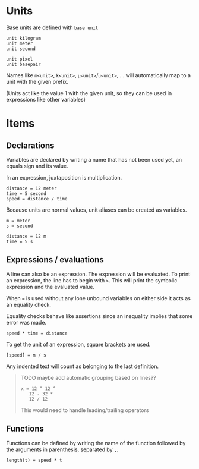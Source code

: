 # Units

Base units are defined with `base unit`

```
unit kilogram
unit meter
unit second

unit pixel
unit basepair
```

Names like `m<unit>`, `k<unit>`, `μ<unit>`/`u<unit>`, ... will
automatically map to a unit with the given prefix.

(Units act like the value 1 with the given unit, so they can be used
in expressions like other variables)

# Items

## Declarations

Variables are declared by writing a name that has not been used yet,
an equals sign and its value.

In an expression, juxtaposition is multiplication.

```
distance = 12 meter
time = 5 second
speed = distance / time
```

Because units are normal values, unit aliases can be created as
variables.

```
m = meter
s = second

distance = 12 m
time = 5 s
```

## Expressions / evaluations

A line can also be an expression. The expression will be evaluated.
To print an expression, the line has to begin with `>`.
This will print the symbolic expression and the evaluated value.

When `=` is used without any lone unbound variables on either side it
acts as an equality check.

Equality checks behave like assertions since an inequality implies
that some error was made.

```
speed * time = distance
```

To get the unit of an expression, square brackets are used.

```
[speed] = m / s
```

Any indented text will count as belonging to the last definition.

> TODO maybe add automatic grouping based on lines??
> 
> ```
> x = 12 ^ 12 ^
>    12 - 32 *
>    12 / 12
> ```
> 
> This would need to handle leading/trailing operators

## Functions

Functions can be defined by writing the name of the function followed by
the arguments in parenthesis, separated by `,`.

```
length(t) = speed * t
```